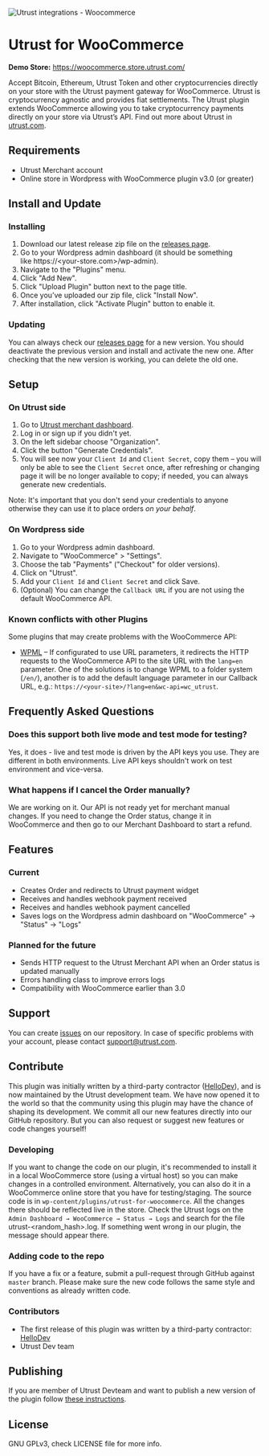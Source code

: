 ![Utrust integrations - Woocommerce](https://user-images.githubusercontent.com/1558992/67495646-1e356b00-f673-11e9-8854-1beac877c586.png)

# Utrust for WooCommerce

**Demo Store:** https://woocommerce.store.utrust.com/

Accept Bitcoin, Ethereum, Utrust Token and other cryptocurrencies directly on your store with the Utrust payment gateway for WooCommerce.
Utrust is cryptocurrency agnostic and provides fiat settlements.
The Utrust plugin extends WooCommerce allowing you to take cryptocurrency payments directly on your store via Utrust’s API.
Find out more about Utrust in [utrust.com](https://utrust.com).

## Requirements

- Utrust Merchant account
- Online store in Wordpress with WooCommerce plugin v3.0 (or greater)

## Install and Update

### Installing

1. Download our latest release zip file on the [releases page](https://github.com/utrustdev/utrust-for-woocommerce/releases).
2. Go to your Wordpress admin dashboard (it should be something like https://<your-store.com>/wp-admin).
3. Navigate to the "Plugins" menu.
4. Click "Add New".
5. Click "Upload Plugin" button next to the page title.
6. Once you’ve uploaded our zip file, click "Install Now".
7. After installation, click "Activate Plugin" button to enable it.

### Updating

You can always check our [releases page](https://github.com/utrustdev/utrust-for-woocommerce/releases) for a new version. You should deactivate the previous version and install and activate the new one. After checking that the new version is working, you can delete the old one.

## Setup

### On Utrust side

1. Go to [Utrust merchant dashboard](https://merchants.utrust.com).
2. Log in or sign up if you didn't yet.
3. On the left sidebar choose "Organization".
4. Click the button "Generate Credentials".
5. You will see now your `Client Id` and `Client Secret`, copy them – you will only be able to see the `Client Secret` once, after refreshing or changing page it will be no longer available to copy; if needed, you can always generate new credentials.

Note: It's important that you don't send your credentials to anyone otherwise they can use it to place orders _on your behalf_.

### On Wordpress side

1. Go to your Wordpress admin dashboard.
2. Navigate to "WooCommerce" > "Settings".
3. Choose the tab "Payments" ("Checkout" for older versions).
4. Click on "Utrust".
5. Add your `Client Id` and `Client Secret` and click Save.
6. (Optional) You can change the `Callback URL` if you are not using the default WooCommerce API.

### Known conflicts with other Plugins

Some plugins that may create problems with the WooCommerce API:

- [WPML](https://wpml.org/) – If configurated to use URL parameters, it redirects the HTTP requests to the WooCommerce API to the site URL with the `lang=en` parameter. One of the solutions is to change WPML to a folder system (`/en/`), another is to add the default language parameter in our Callback URL, e.g.: `https://<your-site>/?lang=en&wc-api=wc_utrust`.

## Frequently Asked Questions

### Does this support both live mode and test mode for testing?

Yes, it does - live and test mode is driven by the API keys you use. They are different in both environments. Live API keys shouldn't work on test environment and vice-versa.

### What happens if I cancel the Order manually?

We are working on it. Our API is not ready yet for merchant manual changes. If you need to change the Order status, change it in WooCommerce and then go to our Merchant Dashboard to start a refund.

## Features

### Current

- Creates Order and redirects to Utrust payment widget
- Receives and handles webhook payment received
- Receives and handles webhook payment cancelled
- Saves logs on the Wordpress admin dashboard on "WooCommerce" -> "Status" -> "Logs"

### Planned for the future

- Sends HTTP request to the Utrust Merchant API when an Order status is updated manually
- Errors handling class to improve errors logs
- Compatibility with WooCommerce earlier than 3.0

## Support

You can create [issues](https://github.com/utrustdev/utrust-for-woocommerce/issues) on our repository. In case of specific problems with your account, please contact support@utrust.com.

## Contribute

This plugin was initially written by a third-party contractor ([HelloDev](https://github.com/hellodevapps)), and is now maintained by the Utrust development team. We have now opened it to the world so that the community using this plugin may have the chance of shaping its development.
We commit all our new features directly into our GitHub repository. But you can also request or suggest new features or code changes yourself!

### Developing

If you want to change the code on our plugin, it's recommended to install it in a local WooCommerce store (using a virtual host) so you can make changes in a controlled environment. Alternatively, you can also do it in a WooCommerce online store that you have for testing/staging.
The source code is in `wp-content/plugins/utrust-for-woocommerce`. All the changes there should be reflected live in the store.
Check the Utrust logs on the `Admin Dashboard → WooCommerce → Status → Logs` and search for the file utrust-<random_hash>.log. If something went wrong in our plugin, the message should appear there.

### Adding code to the repo

If you have a fix or a feature, submit a pull-request through GitHub against `master` branch. Please make sure the new code follows the same style and conventions as already written code.

### Contributors

- The first release of this plugin was written by a third-party contractor: [HelloDev](https://github.com/hellodevapps)
- Utrust Dev team

## Publishing

If you are member of Utrust Devteam and want to publish a new version of the plugin follow [these instructions](https://github.com/utrustdev/plugin-woocommerce/wiki/Publishing).

## License

GNU GPLv3, check LICENSE file for more info.
